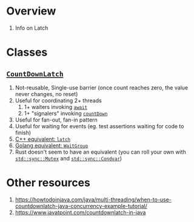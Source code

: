 # Overview
1. Info on Latch


# Classes
## [`CountDownLatch`](https://docs.oracle.com/en/java/javase/21/docs/api/java.base/java/util/concurrent/CountDownLatch.html)
1. Not-reusable, Single-use barrier (once count reaches zero, the value never changes, no reset)
1. Useful for coordinating 2+ threads
    1. 1+ waiters invoking [`await`](https://docs.oracle.com/en/java/javase/21/docs/api/java.base/java/util/concurrent/CountDownLatch.html#await())
    1. 1+ "signalers" invoking [`countDown`](https://docs.oracle.com/en/java/javase/21/docs/api/java.base/java/util/concurrent/CountDownLatch.html#countDown())
1. Useful for fan-out, fan-in pattern
1. Useful for waiting for events (eg. test assertions waiting for code to finish)
1. [C++ equivalent: `latch`](https://en.cppreference.com/w/cpp/thread/latch)
1. [Golang equivalent: `WaitGroup`](https://pkg.go.dev/sync#WaitGroup)
1. Rust doesn't seem to have an equivalent (you can roll your own with [`std::sync::Mutex`](https://doc.rust-lang.org/std/sync/struct.Mutex.html) and [`std::sync::Condvar`](https://doc.rust-lang.org/std/sync/struct.Condvar.html))


# Other resources
1. https://howtodoinjava.com/java/multi-threading/when-to-use-countdownlatch-java-concurrency-example-tutorial/
1. https://www.javatpoint.com/countdownlatch-in-java
